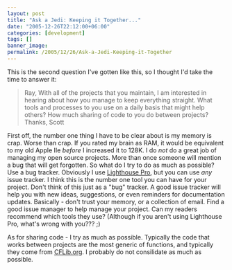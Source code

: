 ```yaml
---
layout: post
title: "Ask a Jedi: Keeping it Together..."
date: "2005-12-26T22:12:00+06:00"
categories: [development]
tags: []
banner_image: 
permalink: /2005/12/26/Ask-a-Jedi-Keeping-it-Together
---
```


This is the second question I've gotten like this, so I thought I'd take the time to answer it:

<blockquote>
Ray, With all of the projects that you maintain, I am interested in hearing about how you manage to keep everything straight.  What tools and processes to you use on a daily basis that might help others?  How much sharing of code to you do between projects?  Thanks, Scott
</blockquote>

First off, the number one thing I have to be clear about is my memory is crap. Worse than crap. If you rated my brain as RAM, it would be equivalent to my old Apple IIe <i>before</i> I increased it to 128K. I do <i>not</i> do a great job of managing my open source projects. More than once someone will mention a bug that will get forgotten. So what do I try to do as much as possible? Use a bug tracker. Obviously I use <a href="http://ray.camdenfamily.com/projects/lhp">Lighthouse Pro</a>, but you can use <i>any</i> issue tracker. I think this is the number one tool you can have for your project. Don't think of this just as a "bug" tracker. A good issue tracker will help you with new ideas, suggestions, or even reminders for documentation updates. Basically - don't trust your memory, or a collection of email. Find a good issue manager to help manage your project. Can my readers recommend which tools they use? (Although if you aren't using Lighthouse Pro, what's wrong with you??? ;)

As for sharing code - I try as much as possible. Typically the code that works between projects are the most generic of functions, and typically they come from <a href="http://www.cflib.org">CFLib.org</a>. I probably do not consilidate as much as possible.